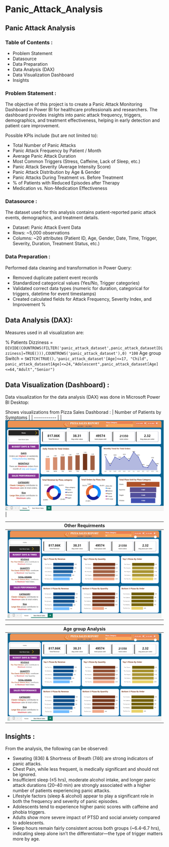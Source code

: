 # Panic_Attack_Analysis
## Panic Attack Analysis
### Table of Contents :
- Problem Statement 
- Datasource 
- Data Preparation
- Data Analysis (DAX)
- Data Visualization Dashboard
- Insights

### Problem Statement :
The objective of this project is to create a Panic Attack Monitoring Dashboard in Power BI for healthcare professionals and researchers. The dashboard provides insights into panic attack frequency, triggers, demographics, and treatment effectiveness, helping in early detection and patient care improvement.

Possible KPIs include (but are not limited to):

- Total Number of Panic Attacks
- Panic Attack Frequency by Patient / Month
- Average Panic Attack Duration
- Most Common Triggers (Stress, Caffeine, Lack of Sleep, etc.)
- Panic Attack Severity (Average Intensity Score)
- Panic Attack Distribution by Age & Gender
- Panic Attacks During Treatment vs. Before Treatment
- % of Patients with Reduced Episodes after Therapy
- Medication vs. Non-Medication Effectiveness

### Datasource :

The dataset used for this analysis contains patient-reported panic attack events, demographics, and treatment details.

- Dataset: Panic Attack Event Data
- Rows: ~5,000 observations
- Columns: ~20 attributes (Patient ID, Age, Gender, Date, Time, Trigger, Severity, Duration, Treatment Status, etc.)

### Data Preparation :

Performed data cleaning and transformation in Power Query:

- Removed duplicate patient event records
- Standardized categorical values (Yes/No, Trigger categories)
- Validated correct data types (numeric for duration, categorical for triggers, datetime for event timestamps)
- Created calculated fields for Attack Frequency, Severity Index, and Improvement %

## Data Analysis (DAX):
  
Measures used in  all visualization are:
 
% Patients Dizziness = `DIVIDE(COUNTROWS(FILTER('panic_attack_dataset',panic_attack_dataset[Dizziness]=TRUE())),COUNTROWS('panic_attack_dataset'),0) *100`
Age group Switch = `SWITCH(TRUE(),'panic_attack_dataset'[Age]<=17, "Child", panic_attack_dataset[Age]<=24,"Adolescent",panic_attack_dataset[Age]<=64,"Adult","Senior")`

## Data Visualization (Dashboard) :

Data visualization for the data analysis (DAX) was done in Microsoft Power BI Desktop:

Shows visualizations from Pizza Sales Dashborad :
| Number of Patients by Symptoms |
| ----------- |
| ![Panic Attack](https://github.com/rohitaage17/Pizza_Sales_Dashoboard/blob/main/Pizza_Sales_Dashboard.png) |

| Other Requirments |
| ----------- |
| ![Panic Attack](https://github.com/rohitaage17/Pizza_Sales_Dashoboard/blob/main/Best_Worst_Pizza_Sales.png) |

| Age group Analysis|
| ----------- |
| ![Panic Attack](https://github.com/rohitaage17/Pizza_Sales_Dashoboard/blob/main/Best_Worst_Pizza_Sales.png) |

## Insights :

From the analysis, the following can be observed:
  
- Sweating (836) & Shortness of Breath (746) are strong indicators of panic attacks.
- Chest Pain, while less frequent, is medically significant and should not be ignored.
- Insufficient sleep (≤5 hrs), moderate alcohol intake, and longer panic attack durations (20–40 min) are strongly associated with a higher number of patients experiencing panic attacks.
- Lifestyle factors (sleep & alcohol) appear to play a significant role in both the frequency and severity of panic episodes.
- Adolescents tend to experience higher panic scores with caffeine and phobia triggers.
- Adults show more severe impact of PTSD and social anxiety compared to adolescents.
- Sleep hours remain fairly consistent across both groups (~6.4–6.7 hrs), indicating sleep alone isn’t the differentiator—the type of trigger matters more by age.



